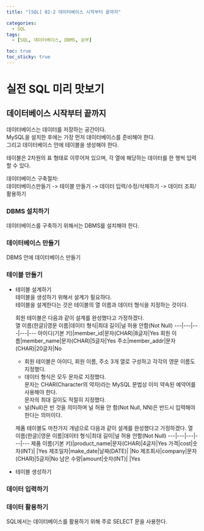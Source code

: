```yaml
---
title: "[SQL] 02-2 데이터베이스 시작부터 끝까지"

categories: 
  - SQL
tags:
  - [SQL, 데이터베이스, DBMS, 공부]

toc: true
toc_sticky: true
---
```


# 실전 SQL 미리 맛보기

## 데이터베이스 시작부터 끝까지

데이터베이스는 데이터를 저장하는 공간이다. <br> MySQL을 설치한 후에는 가장 먼저 데이터베이스를 준비해야 한다. <br> 그리고 데이터베이스 안에 테이블을 생성해야 한다.


테이블은 2차원의 표 형태로 이루어져 있으며, 각 열에 해당하는 데이터를 한 행씩 입력할 수 있다. 


데이터베이스 구축절차:  
데이터베이스만들기 -> 테이블 만들기 -> 데이터 입력/수정/삭제하기 -> 데이터 조회/활용하기



### DBMS 설치하기

데이터베이스를 구축하기 위해서는 DBMS를 설치해야 한다.



### 데이터베이스 만들기

DBMS 안에 데이터베이스 만들기



### 테이블 만들기

- 테이블 설계하기  
    테이블을 생성하기 위해서 설계가 필요하다. <br> 테이블을 설계한다는 것은 테이블의 열 이름과 데이터 형식을 지정하는 것이다.


    회원 테이블은 다음과 같이 설계를 완성했다고 가정하겠다.  
    열 이름(한글)|영문 이름|데이터 형식|최대 길이|널 허용 안함(Not Null)
    ---|---|---|---|---
    아이디(기본 키)|member_id|문자(CHAR)|8글자|Yes
    회원 이름|member_name|문자(CHAR)|5글자|Yes
    주소|member_addr|문자(CHAR)|20글자|No

    - 회원 테이블은 아이디, 회원 이름, 주소 3개 열로 구성하고 각각의 영문 이름도 지정했다. 
    - 데이터 형식은 모두 문자로 지정했다. <br> 문자는 CHAR(Character의 약자)라는 MySQL 문법상 이미 약속된 예약어를 사용해야 한다. <br> 문자의 최대 길이도 적절히 지정했다.
    - 널(Null)은 빈 것을 의미하며 널 허용 안 함(Not Null, NN)은 반드시 입력해야 한다는 의미이다.


    제품 테이블도 마찬가지 개념으로 다음과 같이 설계를 완성했다고 가정하겠다.
    열 이름(한글)|영문 이름|데이터 형식|최대 길이|널 허용 안함(Not Null)
    ---|---|---|---|---
    제품 이름(기본 키)|product_name|문자(CHAR)|4글자|Yes
    가격|cost|숫자(INT)| |Yes
    제조일자|make_date|날짜(DATE)| |No
    제조회사|company|문자(CHAR)|5글자|No
    남은 수량|amount|숫자(INT)| |Yes



- 테이블 생성하기

    



### 데이터 입력하기



### 데이터 활용하기

SQL에서는 데이터베이스를 활용하기 위해 주로 SELECT 문을 사용한다.